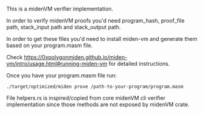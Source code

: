 This is a midenVM verifier implementation.

In order to verify midenVM proofs you'd need program_hash, proof_file path, stack_input path and stack_output path.

In order to get these files you'd need to install miden-vm and generate them based on your program.masm file.

Check https://0xpolygonmiden.github.io/miden-vm/intro/usage.html#running-miden-vm for detailed instructions.

Once you have your program.masm file run:
```
./target/optimized/miden prove /path-to-your-program/program.masm
```

File helpers.rs is inspired/copied from core midenVM cli verifier implementation since those methods are not exposed by midenVM crate.
